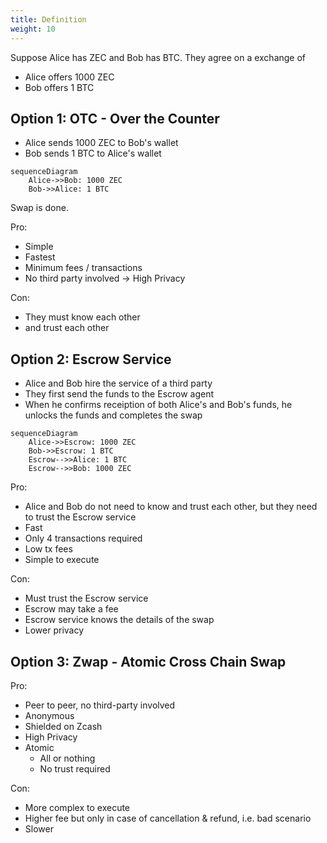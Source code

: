```yaml
---
title: Definition
weight: 10
---
```


Suppose Alice has ZEC and Bob has BTC.
They agree on a exchange of 
- Alice offers 1000 ZEC
- Bob offers 1 BTC

## Option 1: OTC - Over the Counter

- Alice sends 1000 ZEC to Bob's wallet
- Bob sends 1 BTC to Alice's wallet

```mermaid
sequenceDiagram
    Alice->>Bob: 1000 ZEC
    Bob->>Alice: 1 BTC
```

Swap is done.

Pro:
- Simple
- Fastest
- Minimum fees / transactions
- No third party involved -> High Privacy

Con:
- They must know each other
- and trust each other

## Option 2: Escrow Service

- Alice and Bob hire the service of a third party
- They first send the funds to the Escrow agent
- When he confirms receiption of both Alice's and 
Bob's funds, he unlocks the funds and completes
the swap

```mermaid
sequenceDiagram
    Alice->>Escrow: 1000 ZEC
    Bob->>Escrow: 1 BTC
    Escrow-->>Alice: 1 BTC
    Escrow-->>Bob: 1000 ZEC
```

Pro:
- Alice and Bob do not need to know and trust each other,
but they need to trust the Escrow service
- Fast
- Only 4 transactions required
- Low tx fees
- Simple to execute

Con:
- Must trust the Escrow service
- Escrow may take a fee
- Escrow service knows the details of the swap
- Lower privacy

## Option 3: Zwap - Atomic Cross Chain Swap

Pro:
- Peer to peer, no third-party involved
- Anonymous
- Shielded on Zcash
- High Privacy
- Atomic
    - All or nothing
    - No trust required

Con:
- More complex to execute
- Higher fee but only in case of cancellation & refund, i.e. bad scenario
- Slower 




